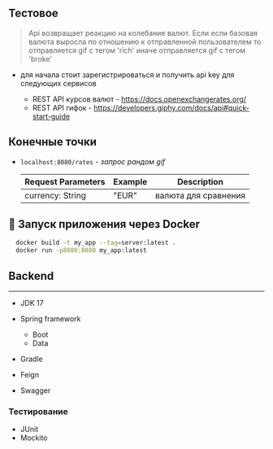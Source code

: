 ## Тестовое 
>Api  возвращает реакцию на колебание валют. Если если базовая валюта выросла по отношению к отправленной пользователем то отправляется gif с тегом 'rich'
иначе отправляется gif  с тегом 'broke'
- для начала стоит зарегистрироваться и получить api key для следующих сервисов 

    - REST API курсов валют - https://docs.openexchangerates.org/
    - REST API гифок - https://developers.giphy.com/docs/api#quick-start-guide
    
   
Конечные точки
----
  - `localhost:8080/rates` *- запрос рандом gif*
    
    | Request Parameters | Example | Description |
    | ------------- | ------------- |-------------|
    | currency: String | "EUR" | валюта для сравнения  |
    
## :whale: Запуск приложения через Docker
  ```bash
    docker build -t my_app --tag=server:latest .
    docker run -p8080:8080 my_app:latest
  ```

## Backend
----
* JDK 17

* Spring framework
  * Boot
  * Data
  
* Gradle

* Feign

* Swagger

### Тестирование

* JUnit
* Mockito
